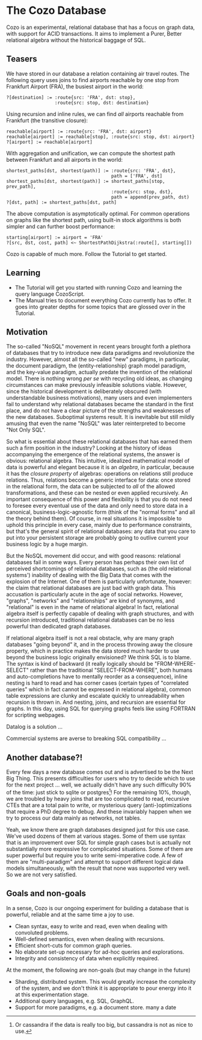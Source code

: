 # The Cozo Database

Cozo is an experimental, relational database that has a focus on graph data, with support for ACID transactions. It aims to implement a Purer, Better relational algebra without the historical baggage of SQL.

## Teasers

We have stored in our database a relation containing air travel routes. The following query uses joins to find airports reachable by one stop from Frankfurt Airport (FRA), the busiest airport in the world:

```
?[destination] := :route{src: 'FRA', dst: stop}, 
                  :route{src: stop, dst: destination}
```

Using recursion and inline rules, we can find _all_ airports reachable from Frankfurt (the transitive closure):

```
reachable[airport] := :route{src: 'FRA', dst: airport}
reachable[airport] := reachable[stop], :route{src: stop, dst: airport}
?[airport] := reachable[airport]
```

With aggregation and unification, we can compute the shortest path between Frankfurt and all airports in the world:

```
shortest_paths[dst, shortest(path)] := :route{src: 'FRA', dst},
                                       path = ['FRA', dst]
shortest_paths[dst, shortest(path)] := shortest_paths[stop, prev_path], 
                                       :route{src: stop, dst},
                                       path = append(prev_path, dst)
?[dst, path] := shortest_paths[dst, path]
```

The above computation is asymptotically optimal. For common operations on graphs like the shortest path, using built-in stock algorithms is both simpler and can further boost performance:

```
starting[airport] := airport = 'FRA'
?[src, dst, cost, path] <~ ShortestPathDijkstra(:route[], starting[])
```

Cozo is capable of much more. Follow the Tutorial to get started.

## Learning

* The Tutorial will get you started with running Cozo and learning the query language CozoScript.
* The Manual tries to document everything Cozo currently has to offer. It goes into greater depths for some topics that are glossed over in the Tutorial.

## Motivation

The so-called "NoSQL" movement in recent years brought forth a plethora of databases that try to introduce new data paradigms and revolutionize the industry. However, almost all the so-called "new" paradigms, in particular, the document paradigm, the (entity-relationship) graph model paradigm, and the key-value paradigm, actually predate the invention of the relational model. There is nothing wrong _per se_ with recycling old ideas, as changing circumstances can make previously infeasible solutions viable. However, since the historical development is deliberately obscured (with understandable business motivations), many users and even implementers fail to understand why relational databases became the standard in the first place, and do not have a clear picture of the strengths and weaknesses of the new databases. Suboptimal systems result. It is inevitable but still mildly amusing that even the name "NoSQL" was later reinterpreted to become "Not Only SQL".

So what is essential about these relational databases that has earned them such a firm position in the industry? Looking at the history of ideas accompanying the emergence of the relational systems, the answer is obvious: relational algebra. This intuitive, idealized mathematical model of data is powerful and elegant because it is an _algebra_, in particular, because it has the _closure property_ of algebras: operations on relations still produce relations. Thus, relations become a generic interface for data: once stored in the relational form, the data can be subjected to _all_ of the allowed transformations, and these can be nested or even applied recursively. An important consequence of this power and flexibility is that you do not need to foresee every eventual use of the data and only need to store data in a canonical, business-logic-agnostic form (think of the "normal forms" and all the theory behind them). Of course, in real situations it is impossible to uphold this principle in every case, mainly due to performance constraints, but that's the general spirit of relational databases: any data that you care to put into your persistent storage are probably going to outlive current your business logic by a huge margin.

But the NoSQL movement did occur, and with good reasons: relational databases fail in some ways. Every person has perhaps their own list of perceived shortcomings of relational databases, such as (the old relational systems') inability of dealing with the Big Data that comes with the explosion of the Internet. One of them is particularly unfortunate, however: the claim that relational databases are just bad with graph data. This accusation is particularly acute in the age of social networks. However, "graphs", "networks" and "relationships" are kind of synonyms, and "relational" is even in the name of relational algebra! In fact, relational algebra itself is perfectly capable of dealing with graph structures, and with recursion introduced, traditional relational databases can be no less powerful than dedicated graph databases.

If relational algebra itself is not a real obstacle, why are many graph databases "going beyond" it, and in the process throwing away the closure property, which in practice makes the data stored much harder to use beyond the business logic originally envisioned? We think SQL is to blame. The syntax is kind of backward (it really logically should be "FROM-WHERE-SELECT" rather than the traditional "SELECT-FROM-WHERE", both humans and auto-completions have to mentally reorder as a consequence), inline nesting is hard to read and has corner cases (certain types of "correlated queries" which in fact cannot be expressed in relational algebra), common table expressions are clunky and escalate quickly to unreadability when recursion is thrown in. And nesting, joins, and recursion are essential for graphs. In this day, using SQL for querying graphs feels like using FORTRAN for scripting webpages.

Datalog is a solution ...

Commercial systems are averse to breaking SQL compatibility ...

## Another database?!

Every few days a new database comes out and is advertised to be the Next Big Thing. This presents difficulties for users who try to decide which to use for the next project ... well, we actually didn't have any such difficulty 90% of the time: just stick to sqlite or postgres[^1]! For the remaining 10%, though, we are troubled by heavy joins that are too complicated to read, recursive CTEs that are a total pain to write, or mysterious query (anti-)optimizations that require a PhD degree to debug. And these invariably happen when we try to process our data mainly as networks, not tables.

[^1]: Or cassandra if the data is really too big, but cassandra is not as nice to use.

Yeah, we know there are graph databases designed just for this use case. We've used dozens of them at various stages. Some of them use syntax that is an improvement over SQL for simple graph cases but is actually not substantially more expressive for complicated situations. Some of them are super powerful but require you to write semi-imperative code. A few of them are "multi-paradigm" and attempt to support different logical data models simultaneously, with the result that none was supported very well. So we are not very satisfied.

## Goals and non-goals

In a sense, Cozo is our ongoing experiment for building a database that is powerful, reliable and at the same time a joy to use.

* Clean syntax, easy to write and read, even when dealing with convoluted problems.
* Well-defined semantics, even when dealing with recursions.
* Efficient short-cuts for common graph queries.
* No elaborate set-up necessary for ad-hoc queries and explorations.
* Integrity and consistency of data when explicitly required.

At the moment, the following are non-goals (but may change in the future)

* Sharding, distributed system. This would greatly increase the complexity of the system, and we don't think it is appropriate to pour energy into it at this experimentation stage.
* Additional query languages, e.g. SQL, GraphQL.
* Support for more paradigms, e.g. a document store. many a date
